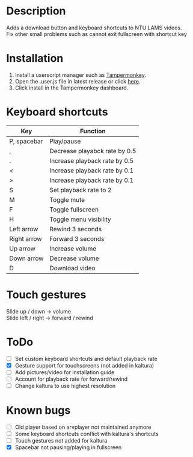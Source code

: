 # Description
Adds a download button and keyboard shortcuts to NTU LAMS videos.  
Fix other small problems such as cannot exit fullscreen with shortcut key

# Installation
1. Install a userscript manager such as [Tampermonkey](https://www.tampermonkey.net/).
2. Open the .user.js file in latest release or click [here](https://github.com/klsjadhf/lams_userscript/releases/latest/download/lams.user.js).
3. Click install in the Tampermonkey dashboard.

# Keyboard shortcuts
Key | Function
----|---------
P, spacebar | Play/pause
, | Decrease playabck rate by 0.5
. | Increase playback rate by 0.5
< | Increase playback rate by 0.1
\> | Increase playback rate by 0.1
S | Set playback rate to 2
M | Toggle mute
F | Toggle fullscreen
H | Toggle menu visibility
Left arrow | Rewind 3 seconds
Right arrow | Forward 3 seconds
Up arrow | Increase volume
Down arrow | Decrease volume
D | Download video

# Touch gestures
Slide up / down -> volume  
Slide left / right -> forward / rewind

# ToDo
- [ ] Set custom keyboard shortcuts and default playback rate
- [x] Gesture support for touchscreens (not added in kaltura)
- [ ] Add pictures/video for installation guide  
- [ ] Account for playback rate for forward/rewind
- [ ] Change kaltura to use highest resolution 

# Known bugs
- [ ] Old player based on arvplayer not maintained anymore
- [ ] Some keyboard shortcuts conflict with kaltura's shortcuts
- [ ] Touch gestures not added for kaltura
- [x] Spacebar not pausing/playing in fullscreen
